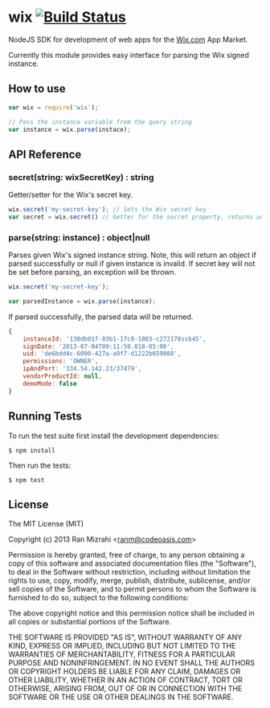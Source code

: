 # wix [![Build Status](https://travis-ci.org/ranm8/wix.png?branch=master)](https://travis-ci.org/ranm8/wix)

NodeJS SDK for development of web apps for the [Wix.com](http://www.wix.com) App Market.

Currently this module provides easy interface for parsing the Wix signed instance.

## How to use

```javascript
var wix = require('wix');

// Pass the instance variable from the query string
var instance = wix.parse(instace);
``` 

## API Reference

###  secret(string: wixSecretKey) : string
Getter/setter for the Wix's secret key.

```javascript
wix.secret('my-secret-key'); // Sets the Wix secret key
var secret = wix.secret() // Getter for the secret property, returns undefined if secret key has never been set before
```

### parse(string: instance) : object|null
Parses given Wix's signed instance string. Note, this will return an object if parsed successfully or null if given instance is invalid.
If secret key will not be set before parsing, an exception will be thrown.

```javascript
wix.secret('my-secret-key');

var parsedInstance = wix.parse(instance);
```

If parsed successfully, the parsed data will be returned.

```javascript
{ 
	instanceId: '130db01f-83b1-17c8-1803-c272178ssb45',
  	signDate: '2013-07-04T09:11:50.818-05:00',
  	uid: 'de6bdd4c-6090-427a-a9f7-d1222b659088',
  	permissions: 'OWNER',
  	ipAndPort: '334.54.142.23/37479',
  	vendorProductId: null,
	demoMode: false 
}
```
## Running Tests

To run the test suite first install the development dependencies:

	$ npm install	

Then run the tests:

	$ npm test

## License

The MIT License (MIT)

Copyright (c) 2013 Ran Mizrahi <<ranm@codeoasis.com>>

Permission is hereby granted, free of charge, to any person obtaining a copy
of this software and associated documentation files (the "Software"), to deal
in the Software without restriction, including without limitation the rights
to use, copy, modify, merge, publish, distribute, sublicense, and/or sell
copies of the Software, and to permit persons to whom the Software is
furnished to do so, subject to the following conditions:

The above copyright notice and this permission notice shall be included in
all copies or substantial portions of the Software.

THE SOFTWARE IS PROVIDED "AS IS", WITHOUT WARRANTY OF ANY KIND, EXPRESS OR
IMPLIED, INCLUDING BUT NOT LIMITED TO THE WARRANTIES OF MERCHANTABILITY,
FITNESS FOR A PARTICULAR PURPOSE AND NONINFRINGEMENT. IN NO EVENT SHALL THE
AUTHORS OR COPYRIGHT HOLDERS BE LIABLE FOR ANY CLAIM, DAMAGES OR OTHER
LIABILITY, WHETHER IN AN ACTION OF CONTRACT, TORT OR OTHERWISE, ARISING FROM,
OUT OF OR IN CONNECTION WITH THE SOFTWARE OR THE USE OR OTHER DEALINGS IN
THE SOFTWARE.

